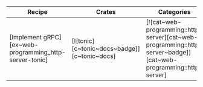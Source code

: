 | Recipe | Crates | Categories |
|--------|--------|------------|
| [Implement gRPC][ex~web-programming_http-server-tonic] | [![tonic][c~tonic~docs~badge]][c~tonic~docs] | [![cat~web-programming::http-server][cat~web-programming::http-server~badge]][cat~web-programming::http-server] |
